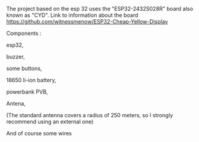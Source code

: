 The project based on the esp 32 uses the "ESP32-2432S028R" board also known as "CYD".
Link to information about the board https://github.com/witnessmenow/ESP32-Cheap-Yellow-Display


Components :

esp32,

buzzer,

some buttons,

18650 li-ion battery,

powerbank PVB,

Antena,

(The standard antenna covers a radius of 250 meters,
so I strongly recommend using an external one)


And of course some wires
